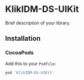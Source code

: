 # KlikIDM-DS-UIKit

Brief description of your library.

## Installation

### CocoaPods

Add this to your `Podfile`:

```ruby
pod 'KlikIDM-DS-UIKit'
